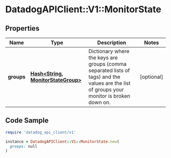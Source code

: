 # DatadogAPIClient::V1::MonitorState

## Properties

| Name | Type | Description | Notes |
| ---- | ---- | ----------- | ----- |
| **groups** | [**Hash&lt;String, MonitorStateGroup&gt;**](MonitorStateGroup.md) | Dictionary where the keys are groups (comma separated lists of tags) and the values are the list of groups your monitor is broken down on. | [optional] |

## Code Sample

```ruby
require 'datadog_api_client/v1'

instance = DatadogAPIClient::V1::MonitorState.new(
  groups: null
)
```

